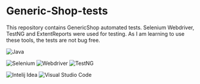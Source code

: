 # Generic-Shop-tests

This repository contains GenericShop automated tests. 
Selenium Webdriver, TestNG and ExtentReports were used for testing.
As I am learning to use these tools, the tests are not bug free.


![Java](https://img.shields.io/badge/Java-%230A1A2F?style=flat&logo=openjdk&logoColor=%236875CD)

![Selenium](https://img.shields.io/badge/Selenium-%230A1A2F?style=flat&logo=Selenium&logoColor=%2300cc00) ![Webdriver](https://img.shields.io/badge/Webdriver-%230A1A2F?style=flat&logo=Webdriver
) ![TestNG](https://img.shields.io/badge/TestNG-%230A1A2F?style=flat&logo=TestNG
)

![Intelij Idea](https://img.shields.io/badge/-IntelliJ%20IDEA-0A1A2F?style=flat&logo=intelliJ-idea&logoColor=0a76ef) ![Visual Studio Code](https://img.shields.io/badge/Visual%20Studio%20Code-%230A1A2F?style=flat&logo=Visual%20Studio&logoColor=%2348aaeb) 
